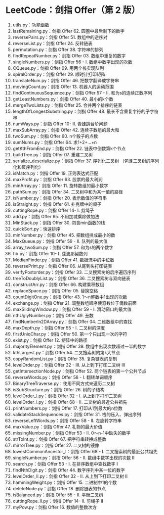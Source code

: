 # LeetCode：剑指 Offer（第 2 版）
1. utils.py：功能函数
2. lastRemaining.py：剑指 Offer 62. 圆圈中最后剩下的数字
3. reversePairs.py：剑指 Offer 51. 数组中的逆序对
4. reverseList.py：剑指 Offer 24. 反转链表
5. permutation.py：剑指 Offer 38. 字符串的排列
6. findRepeatNumber.py：剑指 Offer 03. 数组中重复的数字
7. singleNumbers.py：剑指 Offer 56 - I. 数组中数字出现的次数
8. CQueue.py：剑指 Offer 09. 用两个栈实现队列
9. spiralOrder.py：剑指 Offer 29. 顺时针打印矩阵
10. translateNum.py：剑指 Offer 46. 把数字翻译成字符串 
11. movingCount.py：剑指 Offer 13. 机器人的运动范围
12. findContinuousSequence.py：剑指 Offer 57 - II. 和为s的连续正数序列
13. getLeastNumbers.py：剑指 Offer 40. 最小的k个数
14. mergeTwoLists.py：剑指 Offer 25. 合并两个排序的链表
15. lengthOfLongestSubstring.py：剑指 Offer 48. 最长不含重复字符的子字符串
16. numWays.py：剑指 Offer 10- II. 青蛙跳台阶问题
17. maxSubArray.py：剑指 Offer 42. 连续子数组的最大和
18. twoSum.py：剑指 Offer 60. n个骰子的点数
19. sumNums.py：剑指 Offer 64. 求1+2+…+n
20. getKthFromEnd.py：剑指 Offer 22. 链表中倒数第k个节点
21. buildTree.py：剑指 Offer 07. 重建二叉树
22. serialize_deserialize.py：剑指 Offer 37. 序列化二叉树 （包含二叉树的序列化和反序列化）
23. isMatch.py：剑指 Offer 19. 正则表达式匹配
24. maxProfit.py：剑指 Offer 63. 股票的最大利润
25. minArray.py：剑指 Offer 11. 旋转数组的最小数字
26. pathSum.py：剑指 Offer 34. 二叉树中和为某一值的路径
27. isNumber.py：剑指 Offer 20. 表示数值的字符串
28. isStraight.py：剑指 Offer 61. 扑克牌中的顺子
29. cuttingRope.py：剑指 Offer 14- I. 剪绳子
30. add.py：剑指 Offer 65. 不用加减乘除做加法
31. MinStack.py：剑指 Offer 30. 包含min函数的栈
32. quickSort.py：快速排序
33. minNumber.py：剑指 Offer 45. 把数组排成最小的数
34. MaxQueue.py：剑指 Offer 59 - II. 队列的最大值
35. array_twoSum.py：剑指 Offer 57. 和为s的两个数字
36. fib.py：剑指 Offer 10- I. 斐波那契数列
37. MedianFinder.py：剑指 Offer 41. 数据流中的中位数
38. reversePrint.py：剑指 Offer 06. 从尾到头打印链表
39. verifyPostorder.py：剑指 Offer 33. 二叉搜索树的后序遍历序列
40. treeToDoublyList.py：剑指 Offer 36. 二叉搜索树与双向链表
41. constructArr.py：剑指 Offer 66. 构建乘积数组
42. replaceSpace.py：剑指 Offer 05. 替换空格
43. countDigitOne.py：剑指 Offer 43. 1～n整数中1出现的次数
44. exchange.py：剑指 Offer 21. 调整数组顺序使奇数位于偶数前面
45. maxSlidingWindow.py：剑指 Offer 59 - I. 滑动窗口的最大值
46. nthUglyNumber.py：剑指 Offer 49. 丑数
47. findNumberIn2DArray.py：剑指 Offer 04. 二维数组中的查找
48. maxDepth.py：剑指 Offer 55 - I. 二叉树的深度
49. firstUniqChar.py：剑指 Offer 50. 第一个只出现一次的字符
50. exist.py：剑指 Offer 12. 矩阵中的路径
51. majorityElement.py：剑指 Offer 39. 数组中出现次数超过一半的数字
52. kthLargest.py：剑指 Offer 54. 二叉搜索树的第k大节点
53. copyRandomList.py：剑指 Offer 35. 复杂链表的复制
54. levelOrder.py：剑指 Offer 32 - III. 从上到下打印二叉树 III
55. getIntersectionNode.py：剑指 Offer 52. 两个链表的第一个公共节点
56. reverseWords.py：剑指 Offer 58 - I. 翻转单词顺序
57. BinaryTreeTraverse.py：使用不同方式来遍历二叉树
58. isSubStructure.py：剑指 Offer 26. 树的子结构
59. levelOrder_I.py：剑指 Offer 32 - I. 从上到下打印二叉树
60. levelOrder_I.py：剑指 Offer 68 - II. 二叉树的最近公共祖先
61. printNumbers.py：剑指 Offer 17. 打印从1到最大的n位数
62. validateStackSequences.py：剑指 Offer 31. 栈的压入、弹出序列
63. reverseLeftWords.py：剑指 Offer 58 - II. 左旋转字符串
64. maxValue.py：剑指 Offer 47. 礼物的最大价值
65. missingNumber.py：剑指 Offer 53 - II. 0～n-1中缺失的数字
66. strToInt.py：剑指 Offer 67. 把字符串转换成整数
67. mirrorTree.py：剑指 Offer 27. 二叉树的镜像
68. lowestCommonAncestor_I：剑指 Offer 68 - I. 二叉搜索树的最近公共祖先
69. singleNumber.py：剑指 Offer 56 - II. 数组中数字出现的次数 II
70. search.py：剑指 Offer 53 - I. 在排序数组中查找数字 I
71. findNthDigit.py：剑指 Offer 44. 数字序列中某一位的数字
72. levelOrder_II.py：剑指 Offer 32 - II. 从上到下打印二叉树 II
73. hammingWeight.py：剑指 Offer 15. 二进制中1的个数
74. deleteNode.py：剑指 Offer 18. 删除链表的节点
75. isBalanced.py：剑指 Offer 55 - II. 平衡二叉树
76. cuttingRope_II.py：剑指 Offer 14- II. 剪绳子 II
77. myPow.py：剑指 Offer 16. 数值的整数次方































